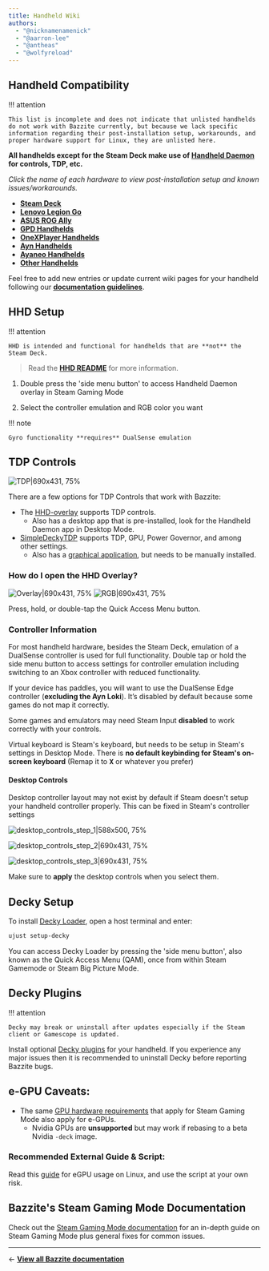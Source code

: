 ```yaml
---
title: Handheld Wiki
authors:
  - "@nicknamenamenick"
  - "@aarron-lee"
  - "@antheas"
  - "@wolfyreload"
---
```


<!-- ANCHOR: METADATA -->
<!--{"url_discourse": "https://universal-blue.discourse.group/docs?topic=1038", "fetched_at": "2024-09-03 16:43:15.186486+00:00"}-->
<!-- ANCHOR_END: METADATA -->

## Handheld Compatibility

!!! attention 

    This list is incomplete and does not indicate that unlisted handhelds do not work with Bazzite currently, but because we lack specific information regarding their post-installation setup, workarounds, and proper hardware support for Linux, they are unlisted here.

**All handhelds except for the Steam Deck make use of [Handheld Daemon](https://github.com/hhd-dev/hhd/blob/master/readme.md) for controls, TDP, etc.**

_Click the name of each hardware to view post-installation setup and known issues/workarounds._

- [**Steam Deck**](./Steam_Deck.md)
- [**Lenovo Legion Go**](./Lenovo_Legion_Go.md)
- [**ASUS ROG Ally**](./ASUS_ROG_Ally.md)
- [**GPD Handhelds**](./GPD_Handhelds.md)
- [**OneXPlayer Handhelds**](./OneXPlayer_Handhelds.md)
- [**Ayn Handhelds**](./Ayn_Handhelds.md)
- [**Ayaneo Handhelds**](./Ayaneo_Handhelds.md)
- [**Other Handhelds**](./Other_Handhelds.md)

Feel free to add new entries or update current wiki pages for your handheld following our [**documentation guidelines**](https://github.com/bazzite-org/docs.bazzite.gg/blob/main/README.md#documentation-guidelines).


## HHD Setup

!!! attention
    
    HHD is intended and functional for handhelds that are **not** the Steam Deck.

>Read the [**HHD README**](https://github.com/hhd-dev/hhd/blob/master/readme.md) for more information.

1. Double press the 'side menu button' to access Handheld Daemon overlay in Steam Gaming Mode

2. Select the controller emulation and RGB color you want

!!! note
    
    Gyro functionality **requires** DualSense emulation

 ## TDP Controls

![TDP|690x431, 75%](../../img/TDP.jpeg)

There are a few options for TDP Controls that work with Bazzite:

- The [HHD-overlay](https://github.com/hhd-dev/hhd/blob/master/readme.md) supports TDP controls.
  - Also has a desktop app that is pre-installed, look for the Handheld Daemon app in Desktop Mode.
- [SimpleDeckyTDP](https://github.com/aarron-lee/SimpleDeckyTDP) supports TDP, GPU, Power Governor, and among other settings.
  - Also has a [graphical application](https://github.com/aarron-lee/SimpleDeckyTDP-Desktop), but needs to be manually installed.

### How do I open the HHD Overlay?

![Overlay|690x431, 75%](../../img/HHD_Overlay.jpeg)
![RGB|690x431, 75%](../../img/HHD_RGB.jpeg)

Press, hold, or double-tap the Quick Access Menu button.

### Controller Information

For most handheld hardware, besides the Steam Deck, emulation of a DualSense controller is used for full functionality. Double tap or hold the side menu button to access settings for controller emulation including switching to an Xbox controller with reduced functionality.

If your device has paddles, you will want to use the DualSense Edge controller (**excluding the Ayn Loki**). It’s disabled by default because some games do not map it correctly.

Some games and emulators may need Steam Input **disabled** to work correctly with your controls.

Virtual keyboard is Steam's keyboard, but needs to be setup in Steam's settings in Desktop Mode. There is **no default keybinding for Steam's on-screen keyboard** (Remap it to <kbd>**X**</kbd> or whatever you prefer)

#### Desktop Controls

Desktop controller layout may not exist by default if Steam doesn't setup your handheld controller properly. This can be fixed in Steam's controller settings

![desktop_controls_step_1|588x500, 75%](../../img/handheld_desktop_controls_1.png)

![desktop_controls_step_2|690x431, 75%](../../img/handheld_desktop_controls_2.png)

![desktop_controls_step_3|690x431, 75%](../../img/handheld_desktop_controls_3.jpeg)

Make sure to **apply** the desktop controls when you select them.
   
## Decky Setup

To install [Decky Loader](https://decky.xyz), open a host terminal and enter:

```bash
ujust setup-decky
```

You can access Decky Loader by pressing the 'side menu button', also known as the Quick Access Menu (QAM), once from within Steam Gamemode or Steam Big Picture Mode.

## Decky Plugins

!!! attention
    
    Decky may break or uninstall after updates especially if the Steam client or Gamescope is updated.

Install optional [Decky plugins](https://plugins.deckbrew.xyz/) for your handheld. If you experience any major issues then it is recommended to uninstall Decky before reporting Bazzite bugs.

## e-GPU Caveats:

- The same [GPU hardware requirements](/Gaming/Hardware_compatibility_for_gaming.md#steam-gaming-mode-requirements) that apply for Steam Gaming Mode also apply for e-GPUs.
  - Nvidia GPUs are **unsupported** but may work if rebasing to a beta Nvidia `-deck` image.

### Recommended External Guide & Script:

Read this [guide](https://github.com/ewagner12/all-ways-egpu) for eGPU usage on Linux, and use the script at your own risk.

## Bazzite's Steam Gaming Mode Documentation

Check out the [Steam Gaming Mode documentation](../Steam_Gaming_Mode.md) for an in-depth guide on Steam Gaming Mode plus general fixes for common issues.

<hr>

← [**View all Bazzite documentation**](/index.md)

